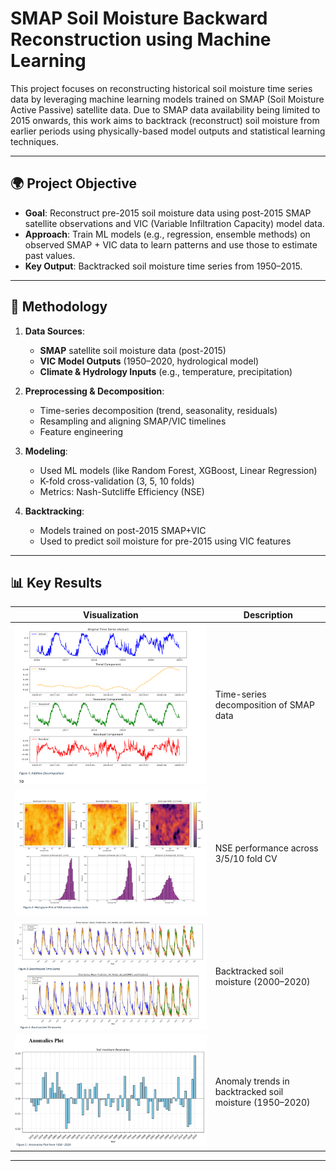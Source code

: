 # SMAP Soil Moisture Backward Reconstruction using Machine Learning

This project focuses on reconstructing historical soil moisture time series data by leveraging machine learning models trained on SMAP (Soil Moisture Active Passive) satellite data. Due to SMAP data availability being limited to 2015 onwards, this work aims to backtrack (reconstruct) soil moisture from earlier periods using physically-based model outputs and statistical learning techniques.

---

## 🌍 Project Objective

- **Goal**: Reconstruct pre-2015 soil moisture data using post-2015 SMAP satellite observations and VIC (Variable Infiltration Capacity) model data.
- **Approach**: Train ML models (e.g., regression, ensemble methods) on observed SMAP + VIC data to learn patterns and use those to estimate past values.
- **Key Output**: Backtracked soil moisture time series from 1950–2015.

---

## 🔬 Methodology

1. **Data Sources**:
   - **SMAP** satellite soil moisture data (post-2015)
   - **VIC Model Outputs** (1950–2020, hydrological model)
   - **Climate & Hydrology Inputs** (e.g., temperature, precipitation)

2. **Preprocessing & Decomposition**:
   - Time-series decomposition (trend, seasonality, residuals)
   - Resampling and aligning SMAP/VIC timelines
   - Feature engineering

3. **Modeling**:
   - Used ML models (like Random Forest, XGBoost, Linear Regression)
   - K-fold cross-validation (3, 5, 10 folds)
   - Metrics: Nash-Sutcliffe Efficiency (NSE)

4. **Backtracking**:
   - Models trained on post-2015 SMAP+VIC
   - Used to predict soil moisture for pre-2015 using VIC features

---

## 📊 Key Results

| Visualization | Description |
|---------------|-------------|
| ![Figure 1](results/Decomposition_Plot.png) | Time-series decomposition of SMAP data |
| ![Figure 2](results/NSE_Plots.png) | NSE performance across 3/5/10 fold CV |
| ![Figure 3](results/Time_Series_Reconstruction_Plot.png) | Backtracked soil moisture (2000–2020) |
| ![Figure 4](results/Anomaly_Plot.png) | Anomaly trends in backtracked soil moisture (1950–2020) |

---


